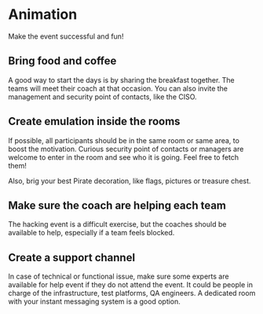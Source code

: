 # Animation

Make the event successful and fun!

## Bring food and coffee

A good way to start the days is by sharing the breakfast together. The teams will meet their coach at that occasion.
You can also invite the management and security point of contacts, like the CISO.

## Create emulation inside the rooms

If possible, all participants should be in the same room or same area, to boost the motivation.
Curious security point of contacts or managers are welcome to enter in the room and see who it is going.
Feel free to fetch them!

Also, brig your best Pirate decoration, like flags, pictures or treasure chest.

## Make sure the coach are helping each team

The hacking event is a difficult exercise, but the coaches should be available to help, especially if a team feels blocked.

## Create a support channel

In case of technical or functional issue, make sure some experts are available for help event if they do not attend the event. It could be people in charge of the infrastructure, test platforms, QA engineers.
A dedicated room with your instant messaging system is a good option.

